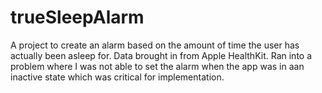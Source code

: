 # trueSleepAlarm

A project to create an alarm based on the amount of time the user has actually been asleep for. Data brought in from Apple HealthKit. 
Ran into a problem where I was not able to set the alarm when the app was in aan inactive state which was critical for implementation.
